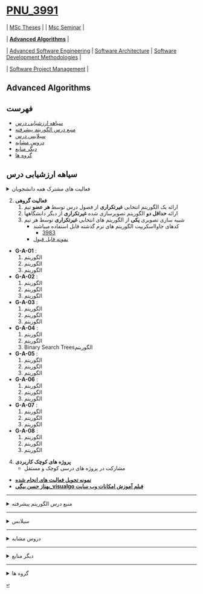 <a name="TOC"></a>
# [PNU_3991](https://github.com/AliRazavi-edu/PNU_3991#TOC)
| [MSc Theses](https://github.com/AliRazavi-edu/PNU_3991/blob/master/_MSc/Theses/readme.md#TOC) | 
| [Msc Seminar](https://github.com/AliRazavi-edu/PNU_3991/blob/master/_MSc/Seminar/README.md#TOC) |
 
| [**Advanced Algorithms**](https://github.com/AliRazavi-edu/PNU_3991/blob/master/_MSc/AdvancedAlgorithms/README.md#TOC) |
 
| [Advanced Software Engineering](https://github.com/AliRazavi-edu/PNU_3991/blob/master/_MSc/AdvancedSoftwareEngineering/README.md#TOC) | 
[Software Architecture](https://github.com/AliRazavi-edu/PNU_3991/blob/master/_MSc/SoftwareArchitecture/README.md#TOC) | 
[Software Development Methodologies](https://github.com/AliRazavi-edu/PNU_3991/blob/master/_MSc/SoftwareDevelopmentMethodologies/README.md#TOC) |
 
| [Software Project Management](https://github.com/AliRazavi-edu/PNU_3991/blob/master/_MSc/SoftwareProjectManagement/README.md#TOC) |

## Advanced Algorithms
## فهرست
- [سیاهه ارزشیابی درس](#Evaluation)
- [منبع درس  الگوریتم پیشرفته](#CourseRef)
- [سیلابس درس](#Curriculum)
- [دروس مشابه](#RelatedCourses)
- [دیگر منابع](#RelatedRef)
- [گروه ها](#Groups)

<a name="Evaluation"></a>
## سیاهه ارزشیابی درس

<details>
    <summary>فعالیت های مشترک همه دانشجویان</summary>
    
1. **فعالیت های مشترک همه دانشجویان**
    1. ساخت اکانت گیت هاب
    2. [آموزش گیت در سایت پچ ورک](http://jlord.us/patchwork/)
    3. ارائه رزومه
    4. ارائه انگیزه نامه
    5. ایجاد ریپازیتوری PNU_3991_AR
    6. [گذراندن دوره js از سایت سولولرن](http://Sololearn.com)
    7. مشارکت در گروهای درسی
        - هر گروه حداکثر 6 نفر
        
</details>

2. **فعالیت گروهی**
    1. ارائه یک الگوریتم انتخابی **غیرتکراری** از فصول درس توسط **هر عضو** تیم
    1. ارائه **حداقل دو** الگوریتم تصویرسازی شده **غیرتکراری** از دیگر دانشگاهها
    1. شبیه سازی تصویری **یکی** از الگوریتم های انتخابی **غیرتکراری** توسط هر تیم
        - کدهای جاوااسکریپت الگوریتم های ترم گذشته قابل استفاده میباشند
            - [3983](#RelatedCourses)
        - [نمونه قابل قبول](#RelatedRef)
        
 - **G-A-01** : 
     1. الگوریتم
     1. الگوریتم
     1. الگوریتم
 - **G-A-02** : 
     1. الگوریتم
     1. الگوریتم
     1. الگوریتم
 - **G-A-03** : 
     1. الگوریتم
     1. الگوریتم
     1. الگوریتم
 - **G-A-04** : 
     1. الگوریتم
     1. الگوریتم
     1. Binary Search Treesالگوریتم
 - **G-A-05** : 
     1. الگوریتم
     1. الگوریتم
     1. الگوریتم
 - **G-A-06** : 
     1. الگوریتم
     1. الگوریتم
     1. الگوریتم
 - **G-A-07** :
     1. الگوریتم
     1. الگوریتم
     1. الگوریتم
 - **G-A-08** :
     1. الگوریتم
     1. الگوریتم
     1. الگوریتم
4. **پروژه های کوچک کاربردی**
     - مشارکت در پروژه های درسی کوچک و مستقل
   
- [**نمونه تحویل فعالیت های انجام شده**](https://github.com/saharzeinivand/PNU_3991_AR/)
- [**بهناز حسن بیگی_visualgo فیلم آموزش امکانات وب سایت**](https://www.aparat.com/v/mE1XP)
    
---------------
<a name="CourseRef"></a>
<details>
    <summary>منبع درس  الگوریتم پیشرفته</summary>

>## (منبع درس  الگوریتم پیشرفته (   01-1115025

## Introduction to Algorithms, 3th-Thomas H.Cormen

<a href="https://www.ebooksworld.ir/post/index/80/%D8%AF%D8%A7%D9%86%D9%84%D9%88%D8%AF-%DA%A9%D8%AA%D8%A7%D8%A8-%D9%85%D9%82%D8%AF%D9%85%D9%87-%D8%A7%DB%8C-%D8%A8%D8%B1-%D8%A7%D9%84%DA%AF%D9%88%D8%B1%DB%8C%D8%AA%D9%85-%D9%87%D8%A7-%D9%88%DB%8C%D8%B1%D8%A7%DB%8C%D8%B4-%D8%B3%D9%88%D9%85"><img src="https://github.com/AliRazavi-edu/PNU_3991/blob/master/_Image/Introduction%20to%20Algorithms.png"> </a>
## Table of contents
### I Foundations
- 1 The Role of Algorithms in Computing
- 2 Getting Started
- 3 Growth of Functions
- 4 Divide-and-Conquer
- 5 Probabilistic Analysis and Randomized Algorithms
### II Sorting and Order Statistics
- 6 Heapsort
- 7 Quicksort
- 8 Sorting in Linear Time
- 9 Medians and Order Statistics
### III Data Structures
- 10 Elementary Data Structures
- 11 Hash Tables
- 12 Binary Search Trees
- 13 Red-Black Trees
- 14 Augmenting Data Structures
### IV Advanced Design and Analysis Techniques
- 15 Dynamic Programming
- 16 Greedy Algorithms
- 17 [Amortized Analysis **]()
### V Advanced Data Structures
- 18 B-Trees
- 19 [Fibonacci Heap **]()
- 20 [Van Emde Boas Trees **]()
- 21 [Data Structures for Disjoint Sets **]()
### VI Graph Algorithms
- 22 Elementary Graph Algorithms
- 23 Minimum Spanning Trees
- 24 Single-Source Shortest Paths
- 25 All-Pairs Shortest Paths
- 26 [Maximum Flow **]()
### VII Selected Topics
- 27 [Multithreaded Algorithms **]()
- 28 Matrix Operations
- 29 Linear Programming
- 30 [Polynomials and the FFT **]()
- 31 Number-Theoretic Algorithms
- 32 [String Matching **]()
- 33 [Computational Geometry **]()
- 34 [NP-Completeness **]()
- 35 [Approximation Algorithms **]()
### VIII Appendix: Mathematical Background
- A Summations
- B Sets, Etc.
- C Counting and Probability
- D Matrices

[<kbd>↩</kbd>](#TOC)

</details>

----------------------

<a name="Curriculum"></a>
<details>
    <summary>سیلابس</summary>

>## [سیلابس وزرات علوم برای درس الگوریتم پیشرفته](https://github.com/AliRazavi-edu/PNU_3991/blob/master/_Syllabus/Educ_1140_0_AdvAlgo.pdf) 

[<kbd>↩</kbd>](#TOC)
</details>

----------------------------------


<a name="RelatedCourses"></a>
<details>
    <summary>دروس مشابه</summary>
    
>## دروس مشابه
   
> ## PNU_3983
[AdvancedAlgorithms](https://github.com/AliRazavi-edu/PNU_3983/tree/master/AdvancedAlgorithms)


[<kbd>↩</kbd>](#TOC)
</details>

---------------------------

<a name="RelatedRef"></a>
<details>
    <summary>دیگر منابع</summary>

>## دیگر منابع

 - [**visualising data structures and algorithms through animation**](https://visualgo.net/en)
 - [Vizualizes Maximum flow](https://github.com/gbarnev/MaxFlow-algorithm-visualization)
    - [gbarnev.github.io](https://gbarnev.github.io/MaxFlow-algorithm-visualization/)
 - [MinCut-Maxflow-Simulation](https://github.com/thakurso/MinCut-Maxflow-Simulation)
 - [Visual step by step example of the Ford Fulkerson algorithm](https://github.com/olastor/react-network-graphs)
    - [olastor.github.io](https://olastor.github.io/react-network-graphs/)
 - [Interactive Online Platform that Visualizes Algorithms from Code](https://github.com/algorithm-visualizer/)
    - [algorithm-visualizer.org](https://algorithm-visualizer.org/)
----

- [**Github Search**](https://github.com/search?q=algorithm-visualization&type=Repositories)
    
[<kbd>↩</kbd>](#TOC)
</details>

-----------------------

<a name="Groups"></a>
<details>
    <summary>گروه ها</summary>

## گروه ها

<a name="G-A01"></a>

1. G-A01
    1. [_AdvAlg-14_مهرداد مجدي نسب](https://github.com/AliRazavi-edu/PNU_3991/tree/master/_MSc/AdvancedAlgorithms/14_%D9%85%D9%87%D8%B1%D8%AF%D8%A7%D8%AF%20%D9%85%D8%AC%D8%AF%D9%8A%20%D9%86%D8%B3%D8%A8)    
    1. [_AdvAlg-12_مازيار كيهاني](https://github.com/AliRazavi-edu/PNU_3991/tree/master/_MSc/AdvancedAlgorithms/12_%D9%85%D8%A7%D8%B2%D9%8A%D8%A7%D8%B1%20%D9%83%D9%8A%D9%87%D8%A7%D9%86%D9%8A)    
    1. []()
        
<a name="G-A02"></a>

2. G-A02
    1. [_AdvAlg-09_حميد غفاري](https://github.com/AliRazavi-edu/PNU_3991/tree/master/_MSc/AdvancedAlgorithms/09_%D8%AD%D9%85%D9%8A%D8%AF%20%D8%BA%D9%81%D8%A7%D8%B1%D9%8A)    
    1. [_AdvAlg-09_مصطفي زارع دستنائي](https://github.com/AliRazavi-edu/PNU_3991/tree/master/_MSc/AdvancedAlgorithms/1115025_01/09_%D9%85%D8%B5%D8%B7%D9%81%D9%8A%20%D8%B2%D8%A7%D8%B1%D8%B9%20%D8%AF%D8%B3%D8%AA%D9%86%D8%A7%D8%A6%D9%8A)    
    1. []() 
    
<a name="G-A03"></a>

3. G-A03
    1. [_AdvAlg_05_بهناز حسن بيگي](https://github.com/AliRazavi-edu/PNU_3991/tree/master/_MSc/AdvancedAlgorithms/1115025_01/05_%D8%A8%D9%87%D9%86%D8%A7%D8%B2%20%D8%AD%D8%B3%D9%86%20%D8%A8%D9%8A%DA%AF%D9%8A)    
    1. [_AdvAlg_28_نرجس ميرسالاري](https://github.com/AliRazavi-edu/PNU_3991/tree/master/_MSc/AdvancedAlgorithms/1115025_01/28_%D9%86%D8%B1%D8%AC%D8%B3%20%D9%85%D9%8A%D8%B1%D8%B3%D8%A7%D9%84%D8%A7%D8%B1%D9%8A)    
    1. [_AdvAlg_06_آرزو درويشي](https://github.com/AliRazavi-edu/PNU_3991/tree/master/_MSc/AdvancedAlgorithms/1115025_01/06_%D8%A7%D8%B1%D8%B2%D9%88%20%D8%AF%D8%B1%D9%88%D9%8A%D8%B4%D9%8A)    
    1. [_AdvAlg_03_محيا بهمني](https://github.com/AliRazavi-edu/PNU_3991/tree/master/_MSc/AdvancedAlgorithms/1115025_01/03_%D9%85%D8%AD%D9%8A%D8%A7%20%D8%A8%D9%87%D9%85%D9%86%D9%8A)
    1. [_AdvAlg_04_پروين حاجت پوربيرگاني](https://github.com/AliRazavi-edu/PNU_3991/tree/master/_MSc/AdvancedAlgorithms/1115025_01/04_%D9%BE%D8%B1%D9%88%D9%8A%D9%86%20%D8%AD%D8%A7%D8%AC%D8%AA%20%D9%BE%D9%88%D8%B1%D8%A8%D9%8A%D8%B1%DA%AF%D8%A7%D9%86%D9%8A)
    
<a name="G-A04"></a>

4. G-A04
    1. [_AdvAlg- 05 محمد جواد خوش رفتار](https://github.com/AliRazavi-edu/PNU_3991/tree/master/_MSc/AdvancedAlgorithms/1115025_80/05_%D9%85%D8%AD%D9%85%D8%AF%D8%AC%D9%88%D8%A7%D8%AF%20%D8%AE%D9%88%D8%B4%20%D8%B1%D9%81%D8%AA%D8%A7%D8%B1)    
    1. [_AdvAlg- 04 فرهاد خواجوي برنا](https://github.com/AliRazavi-edu/PNU_3991/tree/master/_MSc/AdvancedAlgorithms/1115025_80/04_%D9%81%D8%B1%D9%87%D8%A7%D8%AF%20%D8%AE%D9%88%D8%A7%D8%AC%D9%88%D9%8A%20%D8%A8%D8%B1%D9%86%D8%A7)    
    1. []()
     
<a name="G-A05"></a>

5. G-A05
    1. []()    
    1. []()    
    1. []()
     
<a name="G-A06"></a>

6. G-A06
    1. []()    
    1. []()    
    1. []() 
    
<a name="G-A07"></a>

7. G-A07
    1. []()    
    1. []()    
    1. []() 

</details>


[<kbd>↩</kbd>](#TOC)
